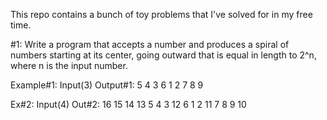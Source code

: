 This repo contains a bunch of toy problems that I've solved for in my free time.

#1: Write a program that accepts a number and produces a spiral of numbers starting at its center, going outward that is equal in length to 2^n, where n is the input number.

Example#1: Input(3)
Output#1:
            5 4 3
            6 1 2
            7 8 9

Ex#2:      Input(4)
Out#2:
            16 15 14 13
             5  4  3 12
             6  1  2 11
             7  8  9 10